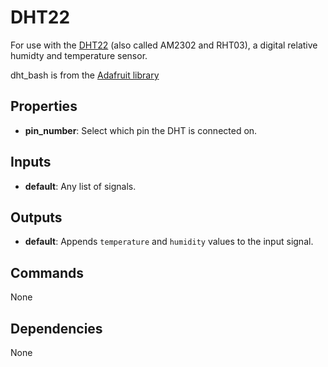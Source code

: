 DHT22
=====
For use with the [DHT22](http://dlnmh9ip6v2uc.cloudfront.net/datasheets/Sensors/Weather/RHT03.pdf) (also called AM2302 and RHT03), a digital relative humidty and temperature sensor.

dht_bash is from the [Adafruit library](https://github.com/adafruit/Adafruit_Python_DHT)

Properties
----------
- **pin_number**: Select which pin the DHT is connected on.

Inputs
------
- **default**: Any list of signals.

Outputs
-------
- **default**: Appends `temperature` and `humidity` values to the input signal.

Commands
--------
None

Dependencies
------------
None
